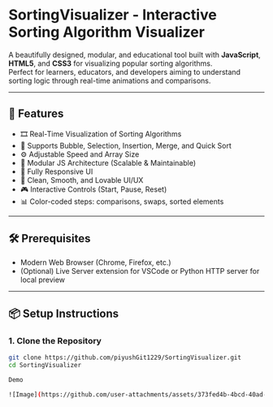 # SortingVisualizer - Interactive Sorting Algorithm Visualizer

A beautifully designed, modular, and educational tool built with **JavaScript**, **HTML5**, and **CSS3** for visualizing popular sorting algorithms.  
Perfect for learners, educators, and developers aiming to understand sorting logic through real-time animations and comparisons.

---

## 🚀 Features

- 🎞️ Real-Time Visualization of Sorting Algorithms
- 🔄 Supports Bubble, Selection, Insertion, Merge, and Quick Sort
- ⚙️ Adjustable Speed and Array Size
- 🧩 Modular JS Architecture (Scalable & Maintainable)
- 📱 Fully Responsive UI
- 🌈 Clean, Smooth, and Lovable UI/UX
- 🎮 Interactive Controls (Start, Pause, Reset)
- 📊 Color-coded steps: comparisons, swaps, sorted elements

---

## 🛠️ Prerequisites

- Modern Web Browser (Chrome, Firefox, etc.)
- (Optional) Live Server extension for VSCode or Python HTTP server for local preview

---

## 📦 Setup Instructions

### 1. Clone the Repository

```sh
git clone https://github.com/piyushGit1229/SortingVisualizer.git
cd SortingVisualizer

Demo 

![Image](https://github.com/user-attachments/assets/373fed4b-4bcd-40ad-8ce6-ddcebd530d17)
